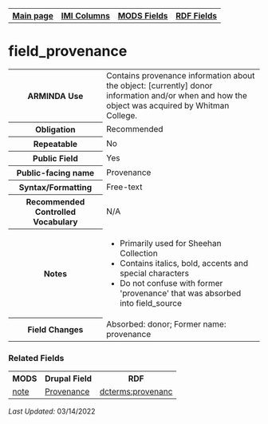 <!DOCTYPE html>
<html>

<body>
<table style="width:100%">
  <tr>
    <th><a href="index.md">Main page</a></th>
	<th><a href="IMI.md">IMI Columns</a></th>
    <th><a href="MODS.md">MODS Fields</a></th>
    <th><a href="RDF.md">RDF Fields</a></th>
  </tr>
</table>



<h1>field_provenance</h1>
<table>
<tr>
	<th>ARMINDA Use</th>
	<td>Contains provenance information about the object: [currently] donor information and/or when and how the object was acquired by Whitman College.</td>
</tr>
<tr>
	<th>Obligation</th>
	<td>Recommended</td>
</tr>
<tr>
	<th>Repeatable</th>
	<td>No</td>
</tr>
<tr>
	<th>Public Field</th>
	<td>Yes</td>
</tr>
<tr>
	<th>Public-facing name</th>
	<td>Provenance</td>
</tr>
<tr>
	<th>Syntax/Formatting</th>
	<td>Free-text</td>
</tr>
<tr>
	<th>Recommended Controlled Vocabulary</th>
	<td>N/A</td>
</tr>
<tr>
	<th>Notes</th>
	<td>
		<ul>
			<li>Primarily used for Sheehan Collection</li>
			<li>Contains italics, bold, accents and special characters</li>
			<li>Do not confuse with former 'provenance' that was absorbed into field_source</li>
		</ul>
	</td>
</tr>
<tr>
	<th>Field Changes</th>
	<td>Absorbed: donor; Former name: provenance</td>
</tr>
</table>
	<h3>Related Fields</h3>
<table>
	<tr>
		<th>MODS</th>
		<th>Drupal Field</th>
		<th>RDF</th>
	</tr>
	<tr>
		<td><a href="mods.note.md">note</a></td> 
		<td><a href="DrupalFields.md#Provenance">Provenance</a></td>
		<td><a href="rdf.dcterms.provenance.md">dcterms:provenanc</a></td>
	</tr>
</table>
<p><i>Last Updated: </i>03/14/2022</p>
</body>
</html
